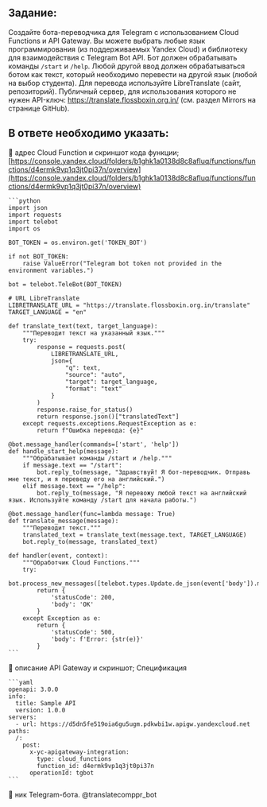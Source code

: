 ## Задание:
Создайте бота-переводчика для Telegram с использованием Cloud Functions и API Gateway.
Вы можете выбрать любые язык программирования (из поддерживаемых Yandex Cloud) и библиотеку для взаимодействия с Telegram Bot API.
Бот должен обрабатывать команды `/start` и `/help`. Любой другой ввод должен обрабатываться ботом как текст, который необходимо перевести на другой язык (любой на выбор студента).
Для перевода используйте LibreTranslate (сайт, репозиторий). Публичный сервер, для использования которого не нужен API-ключ: https://translate.flossboxin.org.in/ (см. раздел Mirrors на странице GitHub).

## В ответе необходимо указать:

:triangular_flag_on_post: адрес Cloud Function и скриншот кода функции;
    [https://console.yandex.cloud/folders/b1ghk1a0138d8c8afluq/functions/functions/d4ermk9vp1q3jt0pi37n/overview](https://console.yandex.cloud/folders/b1ghk1a0138d8c8afluq/functions/functions/d4ermk9vp1q3jt0pi37n/overview)

    ```python
    import json
    import requests
    import telebot
    import os

    BOT_TOKEN = os.environ.get('TOKEN_BOT')

    if not BOT_TOKEN:
        raise ValueError("Telegram bot token not provided in the environment variables.")

    bot = telebot.TeleBot(BOT_TOKEN)

    # URL LibreTranslate
    LIBRETRANSLATE_URL = "https://translate.flossboxin.org.in/translate"
    TARGET_LANGUAGE = "en"

    def translate_text(text, target_language):
        """Переводит текст на указанный язык."""
        try:
            response = requests.post(
                LIBRETRANSLATE_URL,
                json={
                    "q": text,
                    "source": "auto",
                    "target": target_language,
                    "format": "text"
                }
            )
            response.raise_for_status()
            return response.json()["translatedText"]
        except requests.exceptions.RequestException as e:
            return f"Ошибка перевода: {e}"

    @bot.message_handler(commands=['start', 'help'])
    def handle_start_help(message):
        """Обрабатывает команды /start и /help."""
        if message.text == "/start":
            bot.reply_to(message, "Здравствуй! Я бот-переводчик. Отправь мне текст, и я переведу его на английский.")
        elif message.text == "/help":
            bot.reply_to(message, "Я перевожу любой текст на английский язык. Используйте команду /start для начала работы.")

    @bot.message_handler(func=lambda message: True)
    def translate_message(message):
        """Переводит текст."""
        translated_text = translate_text(message.text, TARGET_LANGUAGE)
        bot.reply_to(message, translated_text)

    def handler(event, context):
        """Обработчик Cloud Functions."""
        try:
            bot.process_new_messages([telebot.types.Update.de_json(event['body']).message])
            return {
                'statusCode': 200,
                'body': 'OK'
            }
        except Exception as e:
            return {
                'statusCode': 500,
                'body': f'Error: {str(e)}'
            }
    ```

:triangular_flag_on_post: описание API Gateway и скриншот;
    Спецификация

    ```yaml
    openapi: 3.0.0
    info:
      title: Sample API
      version: 1.0.0
    servers:
      - url: https://d5dn5fe519oia6gu5ugm.pdkwbi1w.apigw.yandexcloud.net
    paths:
      /:
        post:
          x-yc-apigateway-integration:
            type: cloud_functions
            function_id: d4ermk9vp1q3jt0pi37n
          operationId: tgbot
    ```
  :triangular_flag_on_post:  ник Telegram-бота.
    @translatecomppr_bot
